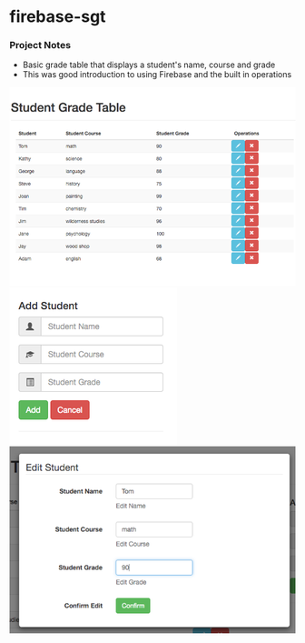 # firebase-sgt

### Project Notes
* Basic grade table that displays a student's name, course and grade
* This was good introduction to using Firebase and the built in operations

![screen shot of grade table](/images/sgt.png?raw=true "screnshot of grade table")
![screen shot of add student](/images/sgtadd.png?raw=true "screnshot of add student")
![screen shot of edit modal](/images/sgtedit.png?raw=true "screnshot of edit modal")
